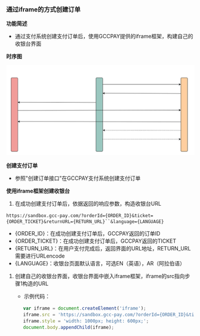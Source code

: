 ### 通过iframe的方式创建订单

**功能简述**

- 通过支付系统创建支付订单后，使用GCCPAY提供的iframe框架，构建自己的收银台界面

**时序图**

![img](../_media/create-iframe-order.svg)

**创建支付订单**

- 参照"创建订单接口"在GCCPAY支付系统创建支付订单

**使用iframe框架创建收银台**

1. 在成功创建支付订单后，依据返回的响应参数，构造收银台URL

  ```
  https://sandbox.gcc-pay.com/?orderId={ORDER_ID}&ticket={ORDER_TICKET}&returnURL={RETURN_URL}``&language={LANGUAGE}
  ```

  - {ORDER_ID}：在成功创建支付订单后，GCCPAY返回的订单ID
  - {ORDER_TICKET}：在成功创建支付订单后，GCCPAY返回的TICKET
  - {RETURN_URL}：在用户支付完成后，返回界面的URL地址，RETURN_URL需要进行URLencode
  - {LANGUAGE}：收银台页面默认语言，可选EN（英语），AR（阿拉伯语）

1. 创建自己的收银台界面，收银台界面中嵌入iframe框架，iframe的src指向步骤1构造的URL

   * 示例代码：

   ```javascript
      var iframe = document.createElement('iframe');
      iframe.src = 'https://sandbox.gcc-pay.com/?orderId={ORDER_ID}&ticket={ORDER_TICKET}&returnURL={RETURN_URL}';
      iframe.style = 'width: 1000px; height: 600px;';
      document.body.appendChild(iframe);
   ```